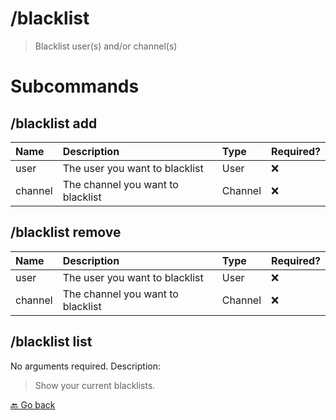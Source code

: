 # /blacklist
> Blacklist user(s) and/or channel(s) 

# Subcommands

## /blacklist add 

| Name | Description | Type | Required? | 
| :-- | :-- | :-- | :-- | 
| user | The user you want to blacklist | User | ❌ | 
| channel | The channel you want to blacklist | Channel | ❌ | 
## /blacklist remove 

| Name | Description | Type | Required? | 
| :-- | :-- | :-- | :-- | 
| user | The user you want to blacklist | User | ❌ | 
| channel | The channel you want to blacklist | Channel | ❌ | 
## /blacklist list 

No arguments required. Description: 
> Show your current blacklists. 



 [🔙 Go back](../README#commands)